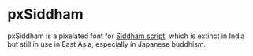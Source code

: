# pxSiddham

pxSiddham is a pixelated font for [Siddham script](https://en.wikipedia.org/wiki/Siddha%E1%B9%83_script), which is extinct in India but still in use in East Asia, especially in Japanese buddhism.
